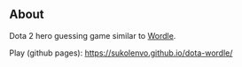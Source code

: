 ## About

Dota 2 hero guessing game similar to [Wordle](https://www.nytimes.com/games/wordle/index.html).

Play (github pages): https://sukolenvo.github.io/dota-wordle/
